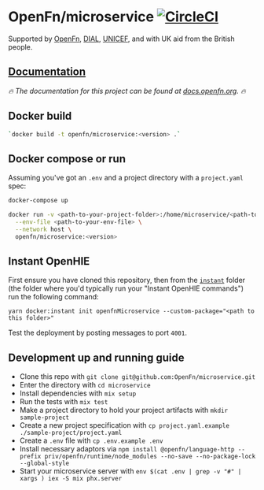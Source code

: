 # OpenFn/microservice [![CircleCI](https://circleci.com/gh/OpenFn/microservice.svg?style=svg)](https://circleci.com/gh/OpenFn/microservice)

Supported by [OpenFn](https://www.openfn.org),
[DIAL](https://digitalimpactalliance.org), [UNICEF](https://www.unicef.org), and
with UK aid from the British people.

## [Documentation](https://docs.openfn.org/documentation/microservice/home)

_🔥 The documentation for this project can be found at
[docs.openfn.org](https://docs.openfn.org/documentation/microservice/home). 🔥_

## Docker build

```sh
`docker build -t openfn/microservice:<version> .`
```

## Docker compose or run

Assuming you've got an `.env` and a project directory with a `project.yaml`
spec:

```sh
docker-compose up
```

```sh
docker run -v <path-to-your-project-folder>:/home/microservice/<path-to-your-project-folder> \
  --env-file <path-to-your-env-file> \
  --network host \
  openfn/microservice:<version>
```

## Instant OpenHIE

First ensure you have cloned this repository, then from the
[`instant`](https://github.com/openhie/instant) folder (the folder where you'd
typically run your "Instant OpenHIE commands") run the following command:

```
yarn docker:instant init openfnMicroservice --custom-package="<path to this folder>"
```

Test the deployment by posting messages to port `4001`.

## Development up and running guide

- Clone this repo with `git clone git@github.com:OpenFn/microservice.git`
- Enter the directory with `cd microservice`
- Install dependencies with `mix setup`
- Run the tests with `mix test`
- Make a project directory to hold your project artifacts with
  `mkdir sample-project`
- Create a new project specification with
  `cp project.yaml.example ./sample-project/project.yaml`
- Create a `.env` file with `cp .env.example .env`
- Install necessary adaptors via
  `npm install @openfn/language-http --prefix priv/openfn/runtime/node_modules --no-save --no-package-lock --global-style`
- Start your microservice server with
  `env $(cat .env | grep -v "#" | xargs ) iex -S mix phx.server`
